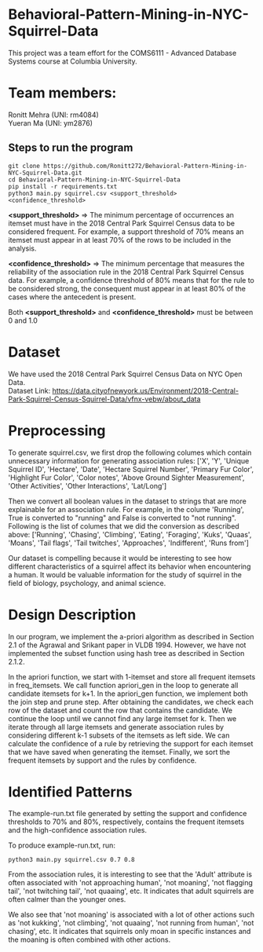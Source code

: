 # Behavioral-Pattern-Mining-in-NYC-Squirrel-Data

This project was a team effort for the COMS6111 - Advanced Database Systems course at Columbia University.

# Team members: <br>
Ronitt Mehra (UNI: rm4084) <br>
Yueran Ma (UNI: ym2876) <br>

## Steps to run the program

`git clone https://github.com/Ronitt272/Behavioral-Pattern-Mining-in-NYC-Squirrel-Data.git` <br>
`cd Behavioral-Pattern-Mining-in-NYC-Squirrel-Data` <br>
`pip install -r requirements.txt` <br>
`python3 main.py squirrel.csv <support_threshold> <confidence_threshold>` <br>

**<support_threshold>** => The minimum percentage of occurrences an itemset must have in the 2018 Central Park Squirrel Census data to be considered frequent. For example, a support threshold of 70% means an itemset must appear in at least 70% of the rows to be included in the analysis.

**<confidence_threshold>** => The minimum percentage that measures the reliability of the association rule in the 2018 Central Park Squirrel Census data. For example, a confidence threshold of 80% means that for the rule to be considered strong, the consequent must appear in at least 80% of the cases where the antecedent is present.

Both **<support_threshold>** and **<confidence_threshold>** must be between 0 and 1.0

# Dataset 

We have used the 2018 Central Park Squirrel Census Data on NYC Open Data. <br>
Dataset Link: https://data.cityofnewyork.us/Environment/2018-Central-Park-Squirrel-Census-Squirrel-Data/vfnx-vebw/about_data

# Preprocessing

To generate squirrel.csv, we first drop the following columes which contain unnecessary information for generating association rules: ['X', 'Y', 'Unique Squirrel ID', 'Hectare', 'Date', 'Hectare Squirrel Number', 'Primary Fur Color', 'Highlight Fur Color', 'Color notes', 'Above Ground Sighter Measurement', 'Other Activities', 'Other Interactions', 'Lat/Long']

Then we convert all boolean values in the dataset to strings that are more explainable for an association rule. For example, in the colume 'Running', True is converted to "running" and False is converted to "not running". Following is the list of columes that we did the conversion as described above: ['Running', 'Chasing', 'Climbing', 'Eating', 'Foraging', 'Kuks', 'Quaas', 'Moans', 'Tail flags', 'Tail twitches', 'Approaches', 'Indifferent', 'Runs from']

Our dataset is compelling because it would be interesting to see how different characteristics of a squirrel affect its behavior when encountering a human. It would be valuable information for the study of squirrel in the field of biology, psychology, and animal science. 

# Design Description

In our program, we implement the a-priori algorithm as described in Section 2.1 of the Agrawal and Srikant paper in VLDB 1994. However, we have not implemented the subset function using hash tree as described in Section 2.1.2. 

In the apriori function, we start with 1-itemset and store all frequent itemsets in freq_itemsets. We call function apriori_gen in the loop to generate all candidate itemsets for k+1. In the apriori_gen function, we implement both the join step and prune step. After obtaining the candidates, we check each row of the dataset and count the row that contains the candidate. We continue the loop until we cannot find any large itemset for k. Then we iterate through all large itemsets and generate association rules by considering different k-1 subsets of the itemsets as left side. We can calculate the confidence of a rule by retrieving the support for each itemset that we have saved when generating the itemset. Finally, we sort the frequent itemsets by support and the rules by confidence. 


# Identified Patterns

The example-run.txt file generated by setting the support and confidence thresholds to 70% and 80%, respectively, contains the frequent itemsets and the high-confidence association rules. 

To produce example-run.txt, run: 

`python3 main.py squirrel.csv 0.7 0.8` <br>

From the association rules, it is interesting to see that the 'Adult' attribute is often associated with 'not approaching human', 'not moaning', 'not flagging tail', 'not twitching tail', 'not quaaing', etc. It indicates that adult squirrels are often calmer than the younger ones. 

We also see that 'not moaning' is associated with a lot of other actions such as 'not kukking', 'not climbing', 'not quaaing', 'not running from human', 'not chasing', etc. It indicates that squirrels only moan in specific instances and the moaning is often combined with other actions. 
